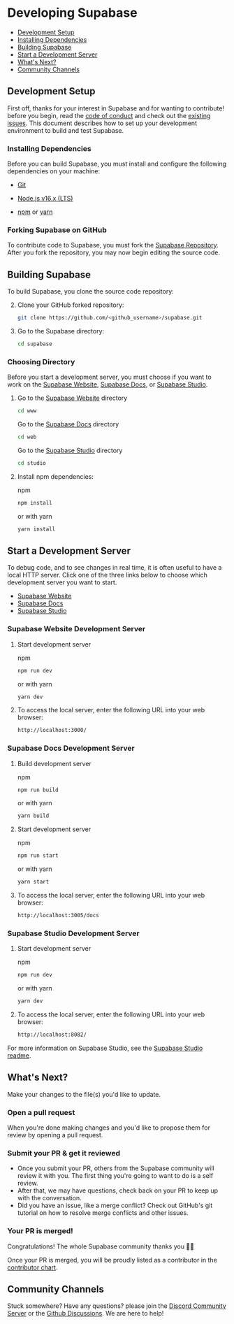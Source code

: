 # Developing Supabase

* [Development Setup](#Development-Setup)
* [Installing Dependencies](#Installing-Dependencies)
* [Building Supabase](#Building-Supabase)
* [Start a Development Server](#Start-a-Development-Server)
* [What's Next?](#What's-Next)
* [Community Channels](#Community-Channels)

## Development Setup

First off, thanks for your interest in Supabase and for wanting to contribute! before you begin, read the [code of conduct](https://github.com/supabase/.github/blob/main/CODE_OF_CONDUCT.md) and check out the [existing issues](https://github.com/supabase/supabase/issues). This document describes how to set up your development environment to build and test Supabase.

### Installing Dependencies

Before you can build Supabase, you must install and configure the following dependencies on your
machine:

* [Git](http://git-scm.com/)

* [Node.js v16.x (LTS)](http://nodejs.org)

* [npm](https://www.npmjs.com/) or [yarn](https://yarnpkg.com/)

### Forking Supabase on GitHub

To contribute code to Supabase, you must fork the [Supabase Repository](https://github.com/supabase/supabase). After you fork the repository, you may now begin editing the source code.

## Building Supabase

To build Supabase, you clone the source code repository:

2. Clone your GitHub forked repository:
   ```sh
   git clone https://github.com/<github_username>/supabase.git
   ```

3. Go to the Supabase directory:
   ```sh
   cd supabase
   ```

### Choosing Directory

Before you start a development server, you must choose if you want to work on the [Supabase Website](https://supabase.com), [Supabase Docs](https://supabase.com/docs/), or [Supabase Studio](https://app.supabase.io).

1. Go to the [Supabase Website](https://supabase.com) directory
    ```sh
    cd www
    ```
    Go to the [Supabase Docs](https://supabase.com/docs/) directory
    ```sh
    cd web
    ```
    Go to the [Supabase Studio](https://app.supabase.io) directory
    ```sh
    cd studio
    ```

2. Install npm dependencies:

    npm
    ```sh
    npm install
    ```

    or with yarn
    ```sh
    yarn install
    ```

## Start a Development Server

To debug code, and to see changes in real time, it is often useful to have a local HTTP server. Click one of the three links below to choose which development server you want to start.

- [Supabase Website](###Supabase-Website-Development-Server)
- [Supabase Docs](###Supabase-Docs-Development-Server)
- [Supabase Studio](###Supabase-Studio-Development-Server)

### Supabase Website Development Server

1. Start development server

    npm
    ```sh
    npm run dev
    ```

    or with yarn
    ```sh
    yarn dev
    ```

2. To access the local server, enter the following URL into your web browser:

    ```sh
    http://localhost:3000/
    ```

### Supabase Docs Development Server

1. Build development server

    npm
    ```sh
    npm run build
    ```

    or with yarn
    ```sh
    yarn build
    ```

2. Start development server

    npm
    ```sh
    npm run start
    ```

    or with yarn
    ```sh
    yarn start
    ```

3. To access the local server, enter the following URL into your web browser:

    ```sh
    http://localhost:3005/docs
    ```

### Supabase Studio Development Server

1. Start development server

    npm
    ```sh
    npm run dev
    ```

    or with yarn
    ```sh
    yarn dev
    ```

2. To access the local server, enter the following URL into your web browser:

    ```sh
    http://localhost:8082/
    ```

For more information on Supabase Studio, see the [Supabase Studio readme](./studio/README.md).

## What's Next?

Make your changes to the file(s) you'd like to update.

### Open a pull request

When you're done making changes and you'd like to propose them for review by opening a pull request.

### Submit your PR & get it reviewed

- Once you submit your PR, others from the Supabase community will review it with you. The first thing you're going to want to do is a self review.
- After that, we may have questions, check back on your PR to keep up with the conversation.
- Did you have an issue, like a merge conflict? Check out GitHub's git tutorial on how to resolve merge conflicts and other issues.

### Your PR is merged!

Congratulations! The whole Supabase community thanks you 🙏🏼

Once your PR is merged, you will be proudly listed as a contributor in the [contributor chart](https://github.com/supabase/supabase/graphs/contributors).

## Community Channels

Stuck somewhere? Have any questions? please join the [Discord Community Server](https://discord.supabase.com/) or the [Github Discussions](https://github.com/supabase/supabase/discussions). We are here to help!
